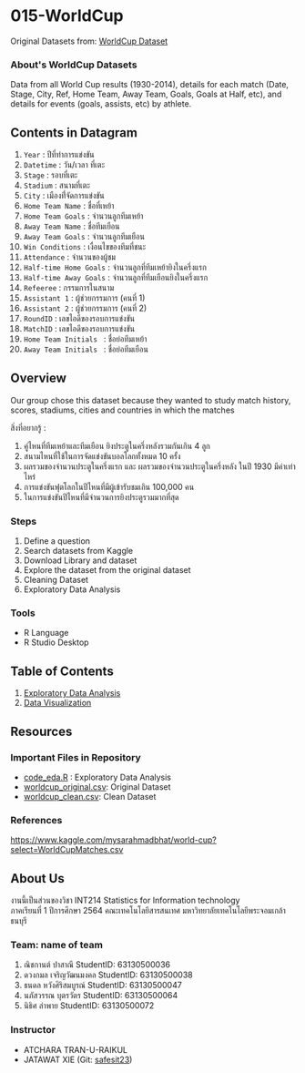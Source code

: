 # 015-WorldCup

Original Datasets from: [WorldCup Dataset](https://www.kaggle.com/mysarahmadbhat/world-cup?select=WorldCupMatches.csv)

### About's WorldCup Datasets

Data from all World Cup results (1930-2014), details for each match (Date, Stage, City, Ref, Home Team, Away Team, Goals, Goals at Half, etc), and details for events (goals, assists, etc) by athlete.

## Contents in Datagram
1. `Year` : ปีที่ทำการแข่งขัน
2. `Datetime` : วัน/เวลา ที่เตะ
3. `Stage` : รอบที่เตะ
4. `Stadium` : สนามที่เตะ
5. `City` : เมืองที่่จัดการแข่งขัน
6. `Home Team Name` : ชื่อที่เหย้า 
7. `Home Team Goals` : จำนวนลูกทีมเหย้า 
8. `Away Team Name` : ชื่อทีมเยือน
9. `Away Team Goals` : จำนวนลูกทีมเยือน
10. `Win Conditions` : เงื่อนไขของทีมที่ชนะ
11. `Attendance` : จำนวนของผู้ชม
12. `Half-time Home Goals` : จำนวนลูกที่ทีมเหย้ายิงในครึ่งแรก
13. `Half-time Away Goals` : จำนวนลูกที่ทีมเยือนยิงในครึ่งแรก
14. `Refeeree` : กรรมการในสนาม
15. `Assistant 1` : ผู้ช่วยกรรมการ (คนที่ 1)
16. `Assistant 2` : ผู้ช่วยกรรมการ (คนที่ 2)
17. `RoundID` : เลขไอดีของรอบการแข่งขัน
18. `MatchID` : เลขไอดีของรอบการแข่งขัน
19. `Home Team Initials ` : ชื่อย่อทีมเหย้า
21. `Away Team Initials ` : ชื่อย่อทีมเยือน

## Overview

Our group chose this dataset because they wanted to study match history, scores, stadiums, cities and countries in which the matches

สิ่งที่อยากรู้ :

1. คู่ไหนที่ทีมเหย้าและทีมเยือน ยิงประตูในครึ่งหลังรวมกันเกิน 4 ลูก
2. สนามไหนที่ใช้ในการจัดแข่งขันบอลโลกทั้งหมด 10 ครั้ง
3. ผลรวมของจำนวนประตูในครึ่งแรก และ ผลรวมของจำนวนประตูในครึ่งหลัง ในปี 1930 มีค่าเท่าไหร่
4. การแข่งขันฟุตโลกในปีไหนที่มีผู้เข้ารับชมเกิน 100,000 คน
5. ในการแข่งขันปีไหนที่มีจำนวนการยิงประตูรวมมากที่สุด

### Steps

1. Define a question
2. Search datasets from Kaggle
3. Download Library and dataset
4. Explore the dataset from the original dataset
5. Cleaning Dataset
6. Exploratory Data Analysis

### Tools

- R Language
- R Studio Desktop

## Table of Contents

1. [Exploratory Data Analysis](./01.explore.md)
2. [Data Visualization]()

## Resources

### Important Files in Repository

- [code_eda.R](./worldcup.R) : Exploratory Data Analysis
- [worldcup_original.csv](./WorldCupMatches.csv): Original Dataset
- [worldcup_clean.csv](./worldcupclean.csv): Clean Dataset

### References

https://www.kaggle.com/mysarahmadbhat/world-cup?select=WorldCupMatches.csv

## About Us

งานนี้เป็นส่วนของวิชา INT214 Statistics for Information technology <br/> ภาคเรียนที่ 1 ปีการศึกษา 2564 คณะเทคโนโลยีสารสนเทศ มหาวิทยาลัยเทคโนโลยีพระจอมเกล้าธนบุรี

### Team: name of team

1. ณิชกานต์ ปาสาณี StudentID: 63130500036
2. ดวงกมล เจริญวัฒนมงคล StudentID: 63130500038
3. ธนดล หวังศิริสมบูรณ์ StudentID: 63130500047
4. นภัสวรรณ บุตรวัตร StudentID: 63130500064
5. นิธิศ ลำพาย StudentID: 63130500072

### Instructor

- ATCHARA TRAN-U-RAIKUL
- JATAWAT XIE (Git: [safesit23](https://github.com/safesit23))
